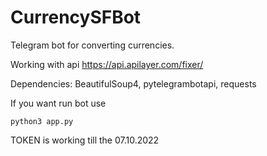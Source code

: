 # CurrencySFBot

Telegram bot for converting currencies.

Working with api https://api.apilayer.com/fixer/

Dependencies: BeautifulSoup4, pytelegrambotapi, requests

If you want run bot use

`python3 app.py`

TOKEN is working till the 07.10.2022
